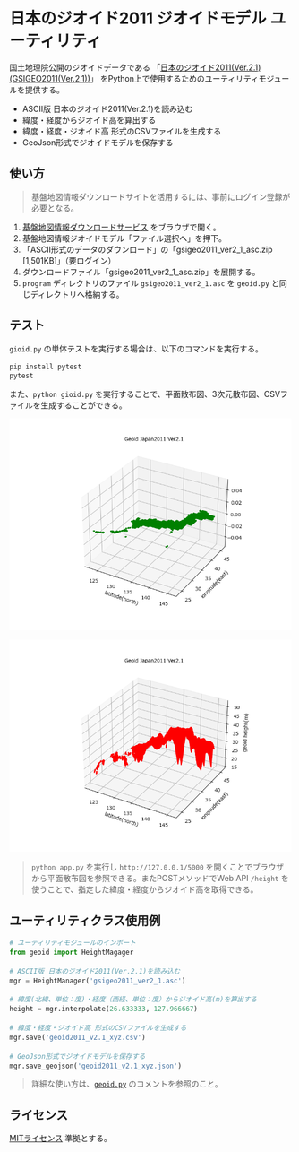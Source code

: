 # 日本のジオイド2011 ジオイドモデル ユーティリティ

国土地理院公開のジオイドデータである
「[日本のジオイド2011(Ver.2.1) (GSIGEO2011(Ver.2.1))](https://www.gsi.go.jp/buturisokuchi/grageo_geoidseika.html)」 
をPython上で使用するためのユーティリティモジュールを提供する。

- ASCII版 日本のジオイド2011(Ver.2.1)を読み込む
- 緯度・経度からジオイド高を算出する
- 緯度・経度・ジオイド高 形式のCSVファイルを生成する
- GeoJson形式でジオイドモデルを保存する

## 使い方

> 基盤地図情報ダウンロードサイトを活用するには、事前にログイン登録が必要となる。

1. [基盤地図情報ダウンロードサービス](https://fgd.gsi.go.jp/download/menu.php) をブラウザで開く。
2. 基盤地図情報ジオイドモデル「ファイル選択へ」を押下。
3. 「ASCII形式のデータのダウンロード」の「gsigeo2011_ver2_1_asc.zip [1,501KB]」（要ログイン）
4. ダウンロードファイル「gsigeo2011_ver2_1_asc.zip」を展開する。
5. `program` ディレクトリのファイル `gsigeo2011_ver2_1.asc` を `geoid.py` と同じディレクトリへ格納する。

## テスト

`gioid.py` の単体テストを実行する場合は、以下のコマンドを実行する。

```bash
pip install pytest
pytest
```

また、`python gioid.py` を実行することで、平面散布図、3次元散布図、CSVファイルを生成することができる。

![平面散布図](./assets/gsigeo2011_ver2_1_2d.png) 

![3次元散布図](./assets/gsigeo2011_ver2_1_3d.png) 

> `python app.py` を実行し `http://127.0.0.1/5000` を開くことでブラウザから平面散布図を参照できる。またPOSTメソッドでWeb API `/height` を使うことで、指定した緯度・経度からジオイド高を取得できる。

## ユーティリティクラス使用例

```python
# ユーティリティモジュールのインポート
from geoid import HeightMagager

# ASCII版 日本のジオイド2011(Ver.2.1)を読み込む
mgr = HeightManager('gsigeo2011_ver2_1.asc')

# 緯度(北緯、単位：度)・経度（西経、単位：度）からジオイド高(m)を算出する
height = mgr.interpolate(26.633333, 127.966667)

# 緯度・経度・ジオイド高 形式のCSVファイルを生成する
mgr.save('geoid2011_v2.1_xyz.csv')

# GeoJson形式でジオイドモデルを保存する
mgr.save_geojson('geoid2011_v2.1_xyz.json')
```

> 詳細な使い方は、[`geoid.py`](./geoid.py) のコメントを参照のこと。

## ライセンス

[MITライセンス](./LICENSE) 準拠とする。
